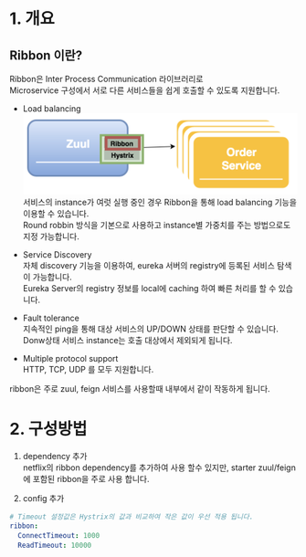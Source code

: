 # 1. 개요
## Ribbon 이란?
Ribbon은 Inter Process Communication 라이브러리로   
Microservice 구성에서 서로 다른 서비스들을 쉽게 호출할 수 있도록 지원합니다.

- Load balancing  
![](../images/zuul-ribbon.png)  
서비스의 instance가 여럿 실행 중인 경우 Ribbon을 통해 load balancing 기능을 이용할 수 있습니다.  
Round robbin 방식을 기본으로 사용하고 instance별 가중치를 주는 방법으로도 지정 가능합니다.  

- Service Discovery  
자체 discovery 기능을 이용하여, eureka 서버의 registry에 등록된 서비스 탐색이 가능합니다.  
Eureka Server의 registry 정보를 local에 caching 하여 빠른 처리를 할 수 있습니다.

- Fault tolerance  
지속적인 ping을 통해 대상 서비스의 UP/DOWN 상태를 판단할 수 있습니다.  
Donw상태 서비스 instance는 호출 대상에서 제외되게 됩니다.

- Multiple protocol support  
HTTP, TCP, UDP 를 모두 지원합니다.

ribbon은 주로 zuul, feign 서비스를 사용할때 내부에서 같이 작동하게 됩니다.


# 2. 구성방법
1. dependency 추가  
netflix의 ribbon dependency를 추가하여 사용 할수 있지만, starter zuul/feign에 포함된 ribbon을 주로 사용 합니다.   

2. config 추가
```yml
# Timeout 설정값은 Hystrix의 값과 비교하여 작은 값이 우선 적용 됩니다.
ribbon:
  ConnectTimeout: 1000  
  ReadTimeout: 10000
```
